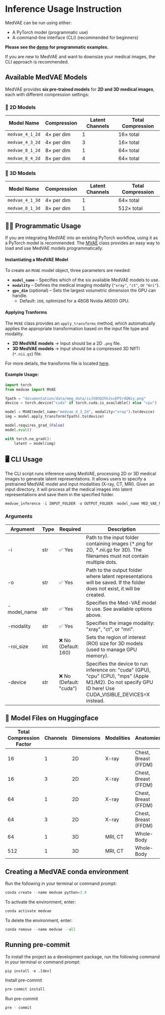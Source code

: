 # Inference Usage Instruction

MedVAE can be run using either:

- A PyTorch model (programmatic use)
- A command-line interface (CLI) (recommended for beginners)

**Please see the [demo](demo.ipynb) for programmatic examples.**

If you are new to MedVAE and want to downsize your medical images, the CLI approach is recommended.

## **Available MedVAE Models**

MedVAE provides **six pre-trained models** for **2D and 3D medical images**, each with different compression settings:

### **📌 2D Models**

| Model Name | Compression | Latent Channels | Total Compression |
|------------------|------------|-----------------|-------------------|
| `medvae_4_1_2d` | 4× per dim | 1 | 16× total |
| `medvae_4_3_2d` | 4× per dim | 3 | 16× total |
| `medvae_8_1_2d` | 8× per dim | 1 | 64× total |
| `medvae_8_4_2d` | 8× per dim | 4 | 64× total |

### **📌 3D Models**

| Model Name | Compression | Latent Channels | Total Compression |
|------------------|------------|-----------------|-------------------|
| `medvae_4_1_3d` | 4× per dim | 1 | 64× total |
| `medvae_8_1_3d` | 8× per dim | 1 | 512× total |

## 👨‍💻 Programmatic Usage

If you are integrating MedVAE into an existing PyTorch workflow, using it as a PyTorch model is recommended. The [MVAE](../medvae/medvae.py) class provides an easy way to load and use MedVAE models programmatically.

#### **Instantiating a MedVAE Model**

To create an `MVAE` model object, three parameters are needed:

- **`model_name`** – Specifies which of the six available MedVAE models to use.
- **`modality`** – Defines the medical imaging modality (`"xray"`, `"ct"`, or `"mri"`).
- **`gpu_dim`** (optional) – Sets the largest volumetric dimension the GPU can handle.
  - Default: `160`, optimized for a 48GB Nvidia A6000 GPU.

#### **Applying Tranforms**

The `MVAE` class provides an `apply_transforms` method, which automatically applies the appropriate transformation based on the input file type and modality.

- **2D MedVAE models** → Input should be a 2D `.png` file.
- **3D MedVAE models** → Input should be a compressed 3D NIfTI (`*.nii.gz`) file.

For more details, the transforms file is located [here](../medvae/utils/loaders.py).

#### **Example Usage:**

```python
import torch
from medvae import MVAE

fpath = "documentation/data/mmg_data/isJV8hQ2hhJsvEP5rdQNiy.png"
device = torch.device("cuda" if torch.cuda.is_available() else "cpu")

model = MVAE(model_name="medvae_4_3_2d", modality="xray").to(device)
img = model.apply_transform(fpath).to(device)

model.requires_grad_(False)
model.eval()

with torch.no_grad():
    latent = model(img)
```

## 🖥️ CLI Usage

The CLI script runs inference using MedVAE, processing 2D or 3D medical images to generate latent representations. It allows users to specify a pretrained MedVAE model and input modalities (X-ray, CT, MRI). Given an input directory, it will process all the medical images into latent representations and save them in the specified folder.

```python
medvae_inference -i INPUT_FOLDER -o OUTPUT_FOLDER -model_name MED_VAE_MODEL -modality MODALITY
```

### Arguments

| Argument | Type | Required | Description |
|--------------|------|----------|-------------------------------------------------------------------------------------------------|
| -i | str | ✅ Yes | Path to the input folder containing images (\*.png for 2D, \*.nii.gz for 3D). The filenames must not contain multiple dots. |
| -o | str | ✅ Yes | Path to the output folder where latent representations will be saved. If the folder does not exist, it will be created. |
| -model_name | str | ✅ Yes | Specifies the Med-VAE model to use. See available options above. |
| -modality | str | ✅ Yes | Specifies the image modality: "xray", "ct", or "mri". |
| -roi_size | int | ❌ No (Default: 160) | Sets the region of interest (ROI) size for 3D models (used to manage GPU memory). |
| -device | str | ❌ No (Default: "cuda") | Specifies the device to run inference on: "cuda" (GPU), "cpu" (CPU), "mps" (Apple M1/M2). Do not specify GPU ID here! Use CUDA_VISIBLE_DEVICES=X instead. |

## 🤗 Model Files on Huggingface

| Total Compression Factor | Channels | Dimensions | Modalities | Anatomies | Config File | Model File |
|----------|----------|----------|----------|----------|----------|----------|
| 16 | 1 | 2D | X-ray | Chest, Breast (FFDM) | [medvae_4x1.yaml ](https://huggingface.co/stanfordmimi/MedVAE/blob/main/model_weights/medvae_4x1.yaml) | [vae_4x_1c_2D.ckpt](https://huggingface.co/stanfordmimi/MedVAE/blob/main/model_weights/vae_4x_1c_2D.ckpt)
| 16 | 3 | 2D | X-ray | Chest, Breast (FFDM) | [medvae_4x3.yaml](https://huggingface.co/stanfordmimi/MedVAE/blob/main/model_weights/medvae_4x3.yaml) | [vae_4x_3c_2D.ckpt](https://huggingface.co/stanfordmimi/MedVAE/blob/main/model_weights/vae_4x_3c_2D.ckpt)
| 64 | 1 | 2D | X-ray | Chest, Breast (FFDM) | [medvae_8x1.yaml](https://huggingface.co/stanfordmimi/MedVAE/blob/main/model_weights/medvae_8x1.yaml) | [vae_8x_1c_2D.ckpt](https://huggingface.co/stanfordmimi/MedVAE/blob/main/model_weights/vae_8x_1c_2D.ckpt)
| 64 | 3 | 2D | X-ray | Chest, Breast (FFDM) | [medvae_8x4.yaml](https://huggingface.co/stanfordmimi/MedVAE/blob/main/model_weights/medvae_8x4.yaml) | [vae_8x_4c_2D.ckpt](https://huggingface.co/stanfordmimi/MedVAE/blob/main/model_weights/vae_8x_4c_2D.ckpt)
| 64 | 1 | 3D | MRI, CT | Whole-Body | [medvae_4x1.yaml ](https://huggingface.co/stanfordmimi/MedVAE/blob/main/model_weights/medvae_4x1.yaml) | [vae_4x_1c_3D.ckpt](https://huggingface.co/stanfordmimi/MedVAE/blob/main/model_weights/vae_4x_1c_3D.ckpt)
| 512 | 1 | 3D | MRI, CT | Whole-Body | [medvae_8x1.yaml](https://huggingface.co/stanfordmimi/MedVAE/blob/main/model_weights/medvae_8x1.yaml) | [vae_8x_1c_3D.ckpt](https://huggingface.co/stanfordmimi/MedVAE/blob/main/model_weights/vae_8x_1c_3D.ckpt)

## Creating a MedVAE conda environment

Run the following in your terminal or command prompt:

```python
conda create --name medvae python=3.9
```

To activate the environment, enter:

```python
conda activate medvae
```

To delete the environment, enter:

```python
conda remove --name medvae --all
```

## Running pre-commit

To install the project as a development package, run the following command in your terminal or command prompt:

```python
pip install -e .[dev]
```

Install pre-commit

```python
pre-commit install
```

Run pre-commit

```python
pre - commit
```
